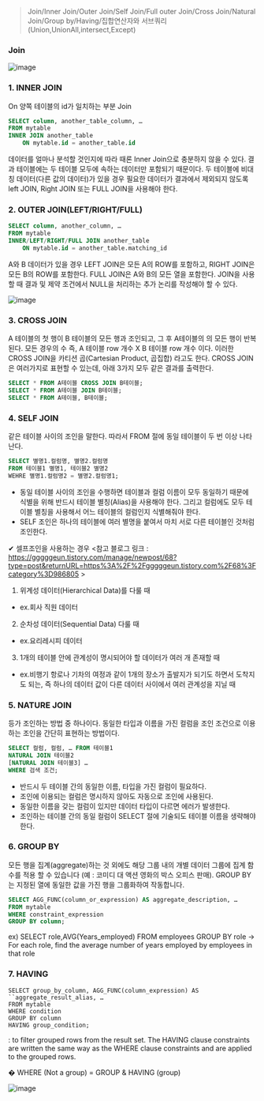 >Join/Inner Join/Outer Join/Self Join/Full outer Join/Cross Join/Natural Join/Group by/Having/집합연산자와 서브쿼리(Union,UnionAll,intersect,Except)


### Join
![image](https://user-images.githubusercontent.com/74692845/129433610-f638c3c8-5da3-4d18-a864-0c2f9396bbfc.png)


### 1. INNER JOIN
On 양쪽 테이블의 id가 일치하는 부분 Join

```SQL
SELECT column, another_table_column, …
FROM mytable
INNER JOIN another_table
	ON mytable.id = another_table.id
```
데이터를 얼마나 분석할 것인지에 따라 때론 Inner Join으로 충분하지 않을 수 있다. 결과 테이블에는 두 테이블 모두에 속하는 데이터만 포함되기 때문이다.
두 테이블에 비대칭 데이터(다른 값의 데이터)가 있을 경우 필요한 데이터가 결과에서 제외되지 않도록 left JOIN, Right JOIN 또는 FULL JOIN을 사용해야 한다.

 

### 2. OUTER JOIN(LEFT/RIGHT/FULL)

```SQL
SELECT column, another_column, …
FROM mytable
INNER/LEFT/RIGHT/FULL JOIN another_table
	ON mytable.id = another_table.matching_id
```
A와 B 데이터가 있을 경우 LEFT JOIN은 모든 A의 ROW를 포함하고, RIGHT JOIN은 모든 B의 ROW를 포함한다. FULL JOIN은 A와 B의 모든 열을 포함한다.
JOIN을 사용할 때 결과 및 제약 조건에서 NULL을 처리하는 추가 논리를 작성해야 할 수 있다.

![image](https://user-images.githubusercontent.com/74692845/129431597-4279d332-faab-49a4-b4e1-f0276fbd1f6d.png)


### 3. CROSS JOIN

A 테이블의 첫 행이 B 테이블의 모든 행과 조인되고, 그 후 A테이블의 의 모든 행이 반복된다.
모든 경우의 수 즉, A 테이블 row 개수 X B 테이블 row 개수 이다.
이러한 CROSS JOIN을 카티션 곱(Cartesian Product, 곱집합) 라고도 한다.
CROSS JOIN은 여러가지로 표현할 수 있는데, 아래 3가지 모두 같은 결과를 출력한다.

```SQL
SELECT * FROM A테이블 CROSS JOIN B테이블;
SELECT * FROM A테이블 JOIN B테이블;
SELECT * FROM A테이블, B테이블;
```


### 4. SELF JOIN
같은 테이블 사이의 조인을 말한다. 따라서 FROM 절에 동일 테이블이 두 번 이상 나타난다.

```SQL
SELECT 별명1.컬럼명, 별명2.컬럼명
FROM 테이블1 별명1, 테이블2 별명2
WEHRE 별명1.컬럼명2 = 별명2.컬럼명1;
```
- 동일 테이블 사이의 조인을 수행하면 테이블과 컬럼 이름이 모두 동일하기 때문에 식별을 위해 반드시 테이블 별칭(Alias)을 사용해야 한다. 그리고 컬럼에도 모두 테이블 별칭을 사용해서 어느 테이블의 컬럼인지 식별해줘야 한다.
- SELF 조인은 하나의 테이블에 여러 별명을 붙여서 마치 서로 다른 테이블인 것처럼 조인한다.

✔ 셀프조인을 사용하는 경우 <참고 블로그 링크 : https://gggggeun.tistory.com/manage/newpost/68?type=post&returnURL=https%3A%2F%2Fgggggeun.tistory.com%2F68%3Fcategory%3D986805 >
1) 위계성 데이터(Hierarchical Data)를 다룰 때 
- ex.회사 직원 데이터
2) 순차성 데이터(Sequential Data) 다룰 때
- ex.요리레시피 데이터
3) 1개의 테이블 안에 관계성이 명시되어야 할 데이터가 여러 개 존재할 때
- ex.비행기 항로나 기차의 여정과 같이 1개의 장소가 출발지가 되기도 하면서 도착지도 되는, 즉 하나의 데이터 값이 다른 데이터 사이에서 여러 관계성을 지닐 때

### 5. NATURE JOIN
등가 조인하는 방법 중 하나이다.
동일한 타입과 이름을 가진 컬럼을 조인 조건으로 이용하는 조인을 간단히 표현하는 방법이다.

```SQL
SELECT 컬럼, 컬럼, … FROM 테이블1
NATURAL JOIN 테이블2
[NATURAL JOIN 테이블3] …
WHERE 검색 조건;
```

- 반드시 두 테이블 간의 동일한 이름, 타입을 가진 컬럼이 필요하다.
- 조인에 이용되는 컬럼은 명시하지 않아도 자동으로 조인에 사용된다.
- 동일한 이름을 갖는 컬럼이 있지만 데이터 타입이 다르면 에러가 발생한다.
- 조인하는 테이블 간의 동일 컬럼이 SELECT 절에 기술되도 테이블 이름을 생략해야 한다.


### 6. GROUP BY
모든 행을 집계(aggregate)하는 것 외에도 해당 그룹 내의 개별 데이터 그룹에 집계 함수를 적용 할 수 있습니다 (예 : 코미디 대 액션 영화의 박스 오피스 판매).
GROUP BY는 지정된 열에 동일한 값을 가진 행을 그룹화하여 작동합니다.

```SQL
SELECT AGG_FUNC(column_or_expression) AS aggregate_description, …
FROM mytable
WHERE constraint_expression
GROUP BY column;
```

ex) SELECT role,AVG(Years_employed)
FROM employees
GROUP BY role
-> For each role, find the average number of years employed by employees in that role

 

### 7. HAVING

```
SELECT group_by_column, AGG_FUNC(column_expression) AS ``aggregate_result_alias, …
FROM mytable
WHERE condition
GROUP BY column
HAVING group_condition;
```

: to filter grouped rows from the result set.
The HAVING clause constraints are written the same way as the WHERE clause constraints and are applied to the grouped rows.

 

� WHERE (Not a group) = GROUP & HAVING (group)

![image](https://user-images.githubusercontent.com/74692845/129435531-0734cfd2-81b8-443c-b48f-2cb05fe63ee1.png)



